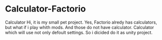 # Calculator-Factorio
Calculator
Hi, it is my small pet project.
Yes, Factorio alredy has calculators, but what if i play whith mods.
And those do not have calculator.
Calculator which will use not only defoult settings.
So i dicided do it as unity project.
